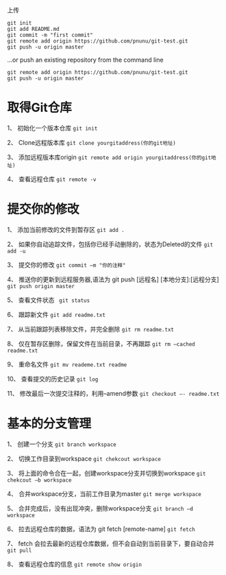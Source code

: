 
上传 
```
git init
git add README.md
git commit -m "first commit"
git remote add origin https://github.com/pnunu/git-test.git
git push -u origin master
```

…or push an existing repository from the command line

```
git remote add origin https://github.com/pnunu/git-test.git
git push -u origin master
```

# 取得Git仓库

1、 初始化一个版本仓库 
``` git init ```

2、 Clone远程版本库
``` git clone yourgitaddress(你的git地址) ```

3、 添加远程版本库origin
``` git remote add origin yourgitaddress(你的git地址) ```

4、 查看远程仓库
``` git remote -v ```

# 提交你的修改

1、 添加当前修改的文件到暂存区
``` git add . ``` 

2、 如果你自动追踪文件，包括你已经手动删除的，状态为Deleted的文件
``` git add -u ``` 

3、 提交你的修改
``` git commit –m "你的注释" ``` 

4、 推送你的更新到远程服务器,语法为 git push [远程名] [本地分支]:[远程分支]
``` git push origin master ``` 

5、 查看文件状态
```  git status ``` 

6、 跟踪新文件
``` git add readme.txt ``` 

7、 从当前跟踪列表移除文件，并完全删除
``` git rm readme.txt ``` 

8、 仅在暂存区删除，保留文件在当前目录，不再跟踪
``` git rm –cached readme.txt ``` 

9、 重命名文件
``` git mv reademe.txt readme ``` 

10、 查看提交的历史记录
``` git log ``` 

11、 修改最后一次提交注释的，利用–amend参数
``` git checkout –- readme.txt ``` 


# 基本的分支管理

1、 创建一个分支
``` git branch workspace ``` 

2、 切换工作目录到workspace
``` git chekcout workspace ``` 

3、 将上面的命令合在一起，创建workspace分支并切换到workspace
``` git chekcout –b workspace ``` 

4、 合并workspace分支，当前工作目录为master
``` git merge workspace ``` 

5、 合并完成后，没有出现冲突，删除workspace分支
``` git branch –d workspace ``` 

6、 拉去远程仓库的数据，语法为 git fetch [remote-name]
``` git fetch ``` 

7、 fetch 会拉去最新的远程仓库数据，但不会自动到当前目录下，要自动合并
``` git pull ``` 

8、 查看远程仓库的信息
``` git remote show origin ``` 
